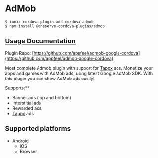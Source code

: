 # AdMob

```text
$ ionic cordova plugin add cordova-admob
$ npm install @oneserve-cordova-plugins/admob
```

## [Usage Documentation](https://oneserve.gitbook.io/oneserve-cordova-plugins/plugins/admob/)

Plugin Repo: [https://github.com/appfeel/admob-google-cordova](https://github.com/appfeel/admob-google-cordova)

Most complete Admob plugin with support for [Tappx](http://www.tappx.com/?h=dec334d63287772de859bdb4e977fce6) ads. Monetize your apps and games with AdMob ads, using latest Google AdMob SDK. With this plugin you can show AdMob ads easily!

Supports:\*\*

* Banner ads \(top and bottom\)
* Interstitial ads
* Rewarded ads
* [Tappx](http://www.tappx.com/?h=dec334d63287772de859bdb4e977fce6) ads

## Supported platforms

* Android
  * iOS
  * Browser

